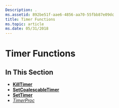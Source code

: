 ```yaml
---
Description: .
ms.assetid: 892be51f-aae6-4856-aa70-55fbb87e09dc
title: Timer Functions
ms.topic: article
ms.date: 05/31/2018
---
```


# Timer Functions

## In This Section

-   [**KillTimer**](https://msdn.microsoft.com/library/ms644903(v=VS.85).aspx)
-   [**SetCoalescableTimer**](https://msdn.microsoft.com/library/Hh405404(v=VS.85).aspx)
-   [**SetTimer**](https://msdn.microsoft.com/library/ms644906(v=VS.85).aspx)
-   [*TimerProc*](https://msdn.microsoft.com/library/ms644907(v=VS.85).aspx)

 

 



